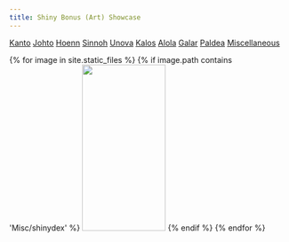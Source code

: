 ```yaml
---
title: Shiny Bonus (Art) Showcase
---
```



[Kanto](https://starringsaturn.github.io/ShinyDex/Kanto) [Johto](https://starringsaturn.github.io/ShinyDex/Johto) 
[Hoenn](https://starringsaturn.github.io/ShinyDex/Hoenn) [Sinnoh](https://starringsaturn.github.io/ShinyDex/Sinnoh) 
[Unova](https://starringsaturn.github.io/ShinyDex/Unova) [Kalos](https://starringsaturn.github.io/ShinyDex/Kalos) 
[Alola](https://starringsaturn.github.io/ShinyDex/Alola) [Galar](https://starringsaturn.github.io/ShinyDex/Galar) 
[Paldea](https://starringsaturn.github.io/ShinyDex/Paldea) [Miscellaneous](https://starringsaturn.github.io/ShinyDex/Misc)
<div>
{% for image in site.static_files %}
{% if image.path contains 'Misc/shinydex' %}
<img src="{{ site.baseurl }}{{ image.path }}" width = "150px" height = "300px" />
{% endif %}
{% endfor %}
</div>
